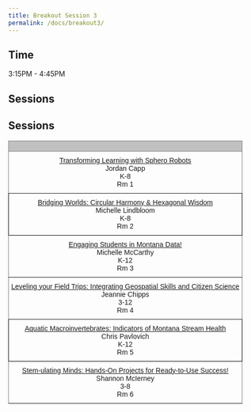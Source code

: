 ```yaml
---
title: Breakout Session 3
permalink: /docs/breakout3/
---
```


## Time

3:15PM - 4:45PM

## Sessions

## Sessions

<style type="text/css">
.tg  {border-collapse:collapse;border-spacing:0;}
.tg td{border-color:black;border-style:solid;border-width:1px;font-family:Arial, sans-serif;font-size:14px;
  overflow:hidden;padding:10px 5px;word-break:normal;}
.tg th{border-color:black;border-style:solid;border-width:1px;font-family:Arial, sans-serif;font-size:14px;
  font-weight:normal;overflow:hidden;padding:10px 5px;word-break:normal;}
.tg .tg-34fe{background-color:#c0c0c0;border-color:inherit;text-align:center;vertical-align:top}
.tg .tg-zlqz{background-color:#c0c0c0;border-color:inherit;font-weight:bold;text-align:center;vertical-align:top}
.tg .tg-baqh{text-align:center;vertical-align:top}
.tg .tg-c3ow{border-color:inherit;text-align:center;vertical-align:top}
.tg .tg-kftd{background-color:#efefef;text-align:left;vertical-align:top}
</style>
<table class="tg">
<thead>
  <tr>
    <th class="tg-34fe" colspan="2"><span style="font-weight:bold"></span></th>
  </tr>
</thead>
<tbody>
  <tr>
    <td class="tg-c3ow"><a href="https://jake-chipps.github.io/SSI24/docs/b3p1/">Transforming Learning with Sphero Robots</a><br>Jordan Capp<br>K-8<br>Rm 1</td>
  </tr>
  <tr>  
    <td class="tg-baqh"><a href="https://jake-chipps.github.io/SSI24/docs/b3p2/">Bridging Worlds: Circular Harmony & Hexagonal Wisdom</a><br>Michelle Lindbloom<br>K-8<br>Rm 2</td>
  </tr>
  <tr>
    <td class="tg-c3ow" colspan="2"><a href="https://jake-chipps.github.io/SSI24/docs/b3p3/">Engaging Students in Montana Data!</a><br>Michelle McCarthy<br>K-12<br>Rm 3<br></td>
  </tr>
  <tr>
    <td class="tg-c3ow"><a href="https://jake-chipps.github.io/SSI24/docs/b3p4/">Leveling your Field Trips: Integrating Geospatial Skills and Citizen Science</a><br>Jeannie Chipps<br>3-12<br>Rm 4<br></td>
  </tr>
  <tr>
    <td class="tg-baqh"><a href="https://jake-chipps.github.io/SSI24/docs/b3p5/">Aquatic Macroinvertebrates: Indicators of Montana Stream Health</a><br>Chris Pavlovich<br>K-12<br>Rm 5</td>
  </tr>
  <tr>
    <td class="tg-c3ow" colspan="2"><a href="https://jake-chipps.github.io/SSI24/docs/b3p6/">Stem-ulating Minds: Hands-On Projects for Ready-to-Use Success!</a><br>Shannon McIerney<br>3-8<br>Rm 6<br></td>
  </tr>
</tbody>
</table>